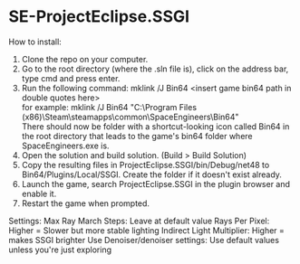# SE-ProjectEclipse.SSGI

How to install:  
1. Clone the repo on your computer.
2. Go to the root directory (where the .sln file is), click on the address bar, type cmd and press enter.
3. Run the following command: mklink /J Bin64 \<insert game bin64 path in double quotes here\>  
for example: mklink /J Bin64 "C:\Program Files (x86)\Steam\steamapps\common\SpaceEngineers\Bin64"  
There should now be folder with a shortcut-looking icon called Bin64 in the root directory that leads to the game's bin64 folder where SpaceEngineers.exe is.
4. Open the solution and build solution. (Build > Build Solution)
5. Copy the resulting files in ProjectEclipse.SSGI/bin/Debug/net48 to Bin64/Plugins/Local/SSGI. Create the folder if it doesn't exist already.
6. Launch the game, search ProjectEclipse.SSGI in the plugin browser and enable it.
7. Restart the game when prompted.

Settings:
Max Ray March Steps: Leave at default value
Rays Per Pixel: Higher = Slower but more stable lighting
Indirect Light Multiplier: Higher = makes SSGI brighter
Use Denoiser/denoiser settings: Use default values unless you're just exploring
